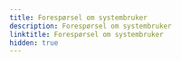 ```yaml
---
title: Forespørsel om systembruker
description: Forespørsel om systembruker
linktitle: Forespørsel om systembruker
hidden: true
---
```

